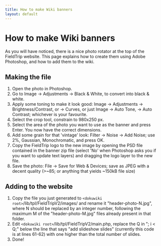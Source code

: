 ```yaml
---
title: How to make Wiki banners
layout: default
---
```


# How to make Wiki banners

As you will have noticed, there is a nice photo rotator at the top of the FieldTrip website. This page explains how to create them using Adobe Photoshop, and how to add them to the wiki.

## Making the file

 1.  Open the photo in Photoshop.
 2.  Go to Image -> Adjustments -> Black & White, to convert into black & white.
 3.  Apply some toning to make it look good: Image -> Adjustments -> Brightness/Contrast, or -> Curves, or just Image -> Auto Tone, -> Auto Contrast; whichever is your favourite.
 4.  Select the crop tool, constrain to 980x250 px.
 5.  Select the area of the photo you want to use as the banner and press Enter. You now have the correct dimensions.
 6.  Add some grain for that 'vintage' look: Filter -> Noise -> Add Noise; use 2%, Gaussian, Monochromatic, and press OK.
 7.  Copy the FieldTrip logo to the new image by opening the PSD file contained in the banner zip file (select 'No' when Photoshop asks you if you want to update text layers) and dragging the logo layer to the new file.
 8.  Save the photo: File -> Save for Web & Devices; save as JPEG with a decent quality (>~85; or anything that yields ~150kB file size)

## Adding to the website

 1.  Copy the file you just generated to `<dokuwiki root>`/lib/tpl/FieldTripV2/images/ and rename it "header-photo-N.jpg", where N should be replaced by an integer number, following the maximum M of the "header-photo-M.jpg" files already present in that folder.
 2.  Edit `<dokuwiki root>`/lib/tpl/FieldTripV2/main.php, replace the Q in "; i < Q;" below the line that says "add slideshow slides" (currently this code is at lines 61-62) with one higher than the total number of slides.
 3.  Done!
